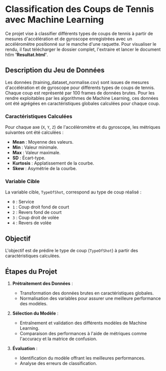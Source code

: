 # Classification des Coups de Tennis avec Machine Learning

Ce projet vise à classifier différents types de coups de tennis à partir de mesures d'accélération et de gyroscope enregistrées avec un accéléromètre positionné sur le manche d'une raquette.
Pour visualiser le rendu, il faut télécharger le dossier complet, l'extraire et lancer le document htlm **'Resultat.html'**.

## Description du Jeu de Données

Les données (training_dataset_normalise.csv) sont issues de mesures d'accélération et de gyroscope pour différents types de coups de tennis. Chaque coup est représenté par 100 frames de données brutes. Pour les rendre exploitables par les algorithmes de Machine Learning, ces données ont été agrégées en caractéristiques globales calculées pour chaque coup.

### Caractéristiques Calculées

Pour chaque axe (`X`, `Y`, `Z`) de l'accéléromètre et du gyroscope, les métriques suivantes ont été calculées :

- **Mean** : Moyenne des valeurs.
- **Min** : Valeur minimale.
- **Max** : Valeur maximale.
- **SD** : Écart-type.
- **Kurtosis** : Applatissement de la courbe.
- **Skew** : Asymétrie de la courbe.

### Variable Cible

La variable cible, `TypeOfShot`, correspond au type de coup réalisé :
- `0` : Service
- `1` : Coup droit fond de court
- `2` : Revers fond de court
- `3` : Coup droit de volée
- `4` : Revers de volée

## Objectif

L'objectif est de prédire le type de coup (`TypeOfShot`) à partir des caractéristiques calculées.

## Étapes du Projet

1. **Prétraitement des Données** :
   - Transformation des données brutes en caractéristiques globales.
   - Normalisation des variables pour assurer une meilleure performance des modèles.

2. **Sélection du Modèle** :
   - Entraînement et validation des différents modèles de Machine Learning.
   - Comparaison des performances à l'aide de métriques comme l'accuracy et la matrice de confusion.

3. **Évaluation** :
   - Identification du modèle offrant les meilleures performances.
   - Analyse des erreurs de classification.

